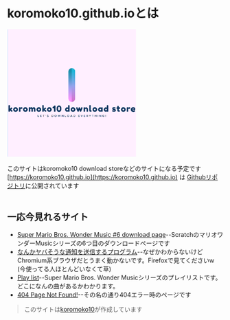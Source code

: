 # koromoko10.github.ioとは

<img width="300" src="https://github.com/koromoko10/koromoko10.github.io/blob/main/img/koromoko10_download_store_logo_high.png" title="logo"> <br> 

このサイトはkoromoko10 download storeなどのサイトになる予定です<br>
[https://koromoko10.github.io](https://koromoko10.github.io) は [Githubリポジトリ](https://github.com/koromoko10/koromoko10.github.io)に公開されています<br><br>

## 一応今見れるサイト
* [Super Mario Bros. Wonder Music #6 download page](Scratch)--ScratchのマリオワンダーMusicシリーズの6つ目のダウンロードページです<br>
* [なんかヤバそうな通知を送信するプログラム](notification)--なぜかわからないけどChromium系ブラウザだとうまく動かないです。Firefoxで見てくださいw (今使ってる人ほとんどいなくて草)<br>
* [Play list](https://github.com/koromoko10/koromoko10.github.io/blob/main/Scratch/Play%20list.md)--Super Mario Bros. Wonder Musicシリーズのプレイリストです。どこになんの曲があるかわかります。<br>
* [404 Page Not Found!](404.html)--その名の通り404エラー時のページです<br>



>このサイトは[koromoko10](https://lit.link/koromoko10)が作成しています
